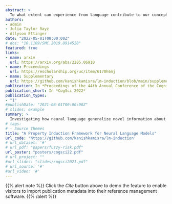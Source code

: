 ```yaml
---
abstract: >
  To what extent can experience from language contribute to our conceptual knowledge? Computational explorations of this question have shed light on the ability of powerful neural language models (LMs) -- informed solely through text input -- to encode and elicit information about concepts and properties. To extend this line of research, we present a framework that uses neural-network language models (LMs) to perform property induction -- a task in which humans generalize novel property knowledge (*has sesamoid bones*) from one or more concepts (*robins*) to others (*sparrows, canaries*). Patterns of property induction observed in humans have shed considerable light on the nature and organization of human conceptual knowledge. Inspired by this insight, we use our framework to explore the property inductions of LMs, and find that they show an inductive preference to generalize novel properties on the basis of category membership, suggesting the presence of a taxonomic bias in their representations.
authors:
- admin 
- Julia Taylor Rayz
- Allyson Ettinger
date: "2022-05-01T00:00:00Z"
# doi: "10.1109/SMC.2019.8914528"
featured: true
links:
- name: arxiv
  url: https://arxiv.org/abs/2205.06910
- name: Proceedings
  url: https://escholarship.org/uc/item/6170h6nj
- name: Supplementary
  url: https://github.com/kanishkamisra/lm-induction/blob/main/supplemental.pdf
publication: In *Proceedings of the 44th Annual Conference of the Cognitive Science Society*
publication_short: In *CogSci 2022*
publication_types:
- "1"
#publishDate: "2021-08-01T00:00:00Z"
# slides: example
summary: >
  Investigating how neural language generalize novel information about everyday concepts and their properties. To be presented at *CogSci 2022*
# tags:
# - Source Themes
title: "A Property Induction Framework for Neural Language Models"
url_code: 'https://github.com/kanishkamisra/lm-induction'
# url_dataset: '#'
# url_pdf: "papers/fuzzy-risk.pdf"
url_poster: "posters/cogsci22.pdf"
# url_project: ""
#url_slides: "slides/cogsci2021.pdf"
# url_source: '#'
#url_video: '#'
---
```


{{% alert note %}}
Click the *Cite* button above to demo the feature to enable visitors to import publication metadata into their reference management software.
{{% /alert %}}

